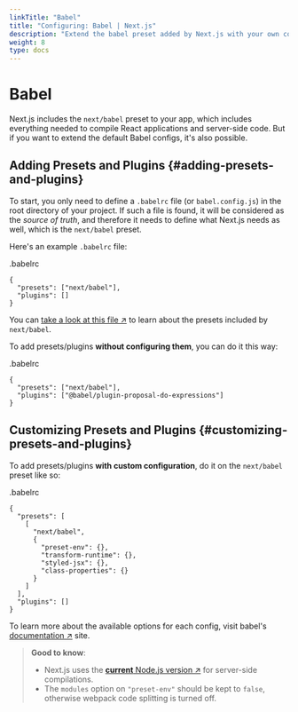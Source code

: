 ```yaml
---
linkTitle: "Babel"
title: "Configuring: Babel | Next.js"
description: "Extend the babel preset added by Next.js with your own configs."
weight: 8
type: docs
---
```


# Babel

Next.js includes the `next/babel` preset to your app, which includes everything needed to compile React applications and server-side code. But if you want to extend the default Babel configs, it's also possible.

## Adding Presets and Plugins {#adding-presets-and-plugins}

To start, you only need to define a `.babelrc` file (or `babel.config.js`) in the root directory of your project. If such a file is found, it will be considered as the *source of truth*, and therefore it needs to define what Next.js needs as well, which is the `next/babel` preset.

Here's an example `.babelrc` file:


.babelrc
```
{
  "presets": ["next/babel"],
  "plugins": []
}
```

You can [take a look at this file ↗](https://github.com/vercel/next.js/blob/canary/packages/next/src/build/babel/preset.ts) to learn about the presets included by `next/babel`.

To add presets/plugins **without configuring them**, you can do it this way:


.babelrc
```
{
  "presets": ["next/babel"],
  "plugins": ["@babel/plugin-proposal-do-expressions"]
}
```

## Customizing Presets and Plugins {#customizing-presets-and-plugins}

To add presets/plugins **with custom configuration**, do it on the `next/babel` preset like so:


.babelrc
```
{
  "presets": [
    [
      "next/babel",
      {
        "preset-env": {},
        "transform-runtime": {},
        "styled-jsx": {},
        "class-properties": {}
      }
    ]
  ],
  "plugins": []
}
```

To learn more about the available options for each config, visit babel's [documentation ↗](https://babeljs.io/docs/) site.

> **Good to know**:
> - Next.js uses the [**current** Node.js version ↗](https://github.com/nodejs/release#release-schedule) for server-side compilations.
> - The `modules` option on `"preset-env"` should be kept to `false`, otherwise webpack code splitting is turned off.
> 
